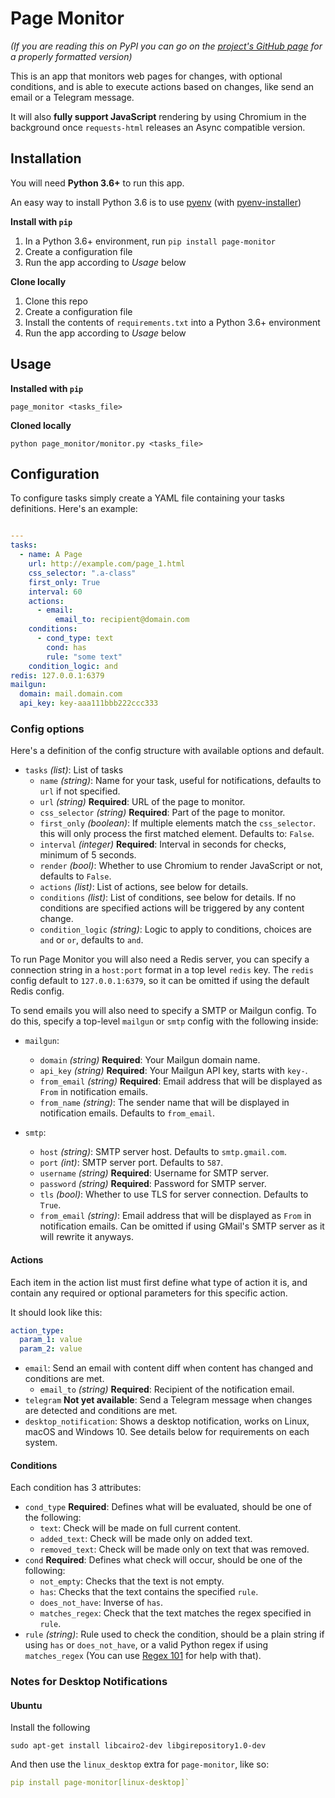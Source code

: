 # Page Monitor

_(If you are reading this on PyPI you can go on the
[project's GitHub page](https://github.com/MarcDufresne/page-monitor)
for a properly formatted version)_

This is an app that monitors web pages for changes,
with optional conditions, and is able to execute actions
based on changes, like send an email or a Telegram message.

It will also **fully support JavaScript** rendering by using Chromium
in the background once `requests-html` releases an Async compatible
version.

## Installation

You will need **Python 3.6+** to run this app.

An easy way to install Python 3.6 is to use 
[pyenv](https://github.com/pyenv/pyenv)
(with [pyenv-installer](https://github.com/pyenv/pyenv-installer))

**Install with `pip`**

1. In a Python 3.6+ environment, run `pip install page-monitor`
2. Create a configuration file
3. Run the app according to _Usage_ below

**Clone locally**

1. Clone this repo
2. Create a configuration file
3. Install the contents of `requirements.txt` into a Python 3.6+ environment
4. Run the app according to _Usage_ below

## Usage

**Installed with `pip`**

```
page_monitor <tasks_file>
```

**Cloned locally**

```
python page_monitor/monitor.py <tasks_file>
```

## Configuration

To configure tasks simply create a YAML file containing
your tasks definitions. Here's an example:

```yaml

---
tasks:
  - name: A Page
    url: http://example.com/page_1.html
    css_selector: ".a-class"
    first_only: True
    interval: 60
    actions:
      - email:
          email_to: recipient@domain.com
    conditions:
      - cond_type: text
        cond: has
        rule: "some text"
    condition_logic: and
redis: 127.0.0.1:6379
mailgun:
  domain: mail.domain.com
  api_key: key-aaa111bbb222ccc333
```

### Config options

Here's a definition of the config structure with available
options and default.

- `tasks` _(list)_: List of tasks
  - `name` _(string)_: Name for your task, useful for notifications,
       defaults to `url` if not specified.
  - `url` _(string)_ **Required**: URL of the page to monitor.
  - `css_selector` _(string)_ **Required**: Part of the page to monitor.
  - `first_only` _(boolean)_: If multiple elements match the `css_selector`.
       this will only process the first matched element. Defaults to: `False`.
  - `interval` _(integer)_ **Required**: Interval in seconds for checks,
       minimum of 5 seconds.
  - `render` _(bool)_: Whether to use Chromium to render JavaScript or not,
       defaults to `False`.
  - `actions` _(list)_: List of actions, see below for details.
  - `conditions` _(list)_: List of conditions, see below for details.
       If no conditions are specified actions will be triggered by any
       content change.
  - `condition_logic` _(string)_: Logic to apply to conditions, choices are
       `and` or `or`, defaults to `and`.

To run Page Monitor you will also need a Redis server, you can specify a
connection string in a `host:port` format in a top level `redis` key. The
`redis` config default to `127.0.0.1:6379`, so it can be omitted if using
the default Redis config.

To send emails you will also need to specify a SMTP or Mailgun config.
To do this, specify a top-level `mailgun` or `smtp` config with the
following inside:

- `mailgun`:
  - `domain` _(string)_ **Required**: Your Mailgun domain name.
  - `api_key` _(string)_ **Required**: Your Mailgun API key, starts
       with `key-`.
  - `from_email` _(string)_ **Required**: Email address that will be displayed
       as `From` in notification emails.
  - `from_name` _(string)_: The sender name that will be displayed
       in notification emails. Defaults to `from_email`.

- `smtp`:
  - `host` _(string)_: SMTP server host. Defaults to `smtp.gmail.com`.
  - `port` _(int)_: SMTP server port. Defaults to `587`.
  - `username` _(string)_ **Required**: Username for SMTP server.
  - `password` _(string)_ **Required**: Password for SMTP server.
  - `tls` _(bool)_: Whether to use TLS for server connection.
       Defaults to `True`.
  - `from_email` _(string)_: Email address that will be displayed
       as `From` in notification emails. Can be omitted if using
       GMail's SMTP server as it will rewrite it anyways.


#### Actions

Each item in the action list must first define what type of action
it is, and contain any required or optional parameters for this specific
action.

It should look like this:
```yaml
action_type:
  param_1: value
  param_2: value
```

- `email`: Send an email with content diff when content has changed
     and conditions are met.
  - `email_to` _(string)_ **Required**: Recipient of the notification email.
- `telegram` **Not yet available**: Send a Telegram message when changes
     are detected and conditions are met.
- `desktop_notification`: Shows a desktop notification, works on Linux,
     macOS and Windows 10. See details below for requirements on each system.

#### Conditions

Each condition has 3 attributes:

- `cond_type` **Required**: Defines what will be evaluated, should be one of the following:
  - `text`: Check will be made on full current content.
  - `added_text`: Check will be made only on added text.
  - `removed_text`: Check will be made only on text that was removed.
- `cond` **Required**: Defines what check will occur, should be one of the following:
    - `not_empty`: Checks that the text is not empty.
    - `has`: Checks that the text contains the specified `rule`.
    - `does_not_have`: Inverse of `has`.
    - `matches_regex`: Check that the text matches the regex specified
         in `rule`.
- `rule` _(string)_: Rule used to check the condition, should be a plain
     string if using `has` or `does_not_have`, or a valid Python regex if
     using `matches_regex` (You can use [Regex 101](https://regex101.com/)
     for help with that).

### Notes for Desktop Notifications

#### Ubuntu

Install the following
```
sudo apt-get install libcairo2-dev libgirepository1.0-dev
```

And then use the `linux_desktop` extra for `page-monitor`, like so:
```yaml
pip install page-monitor[linux-desktop]`
```
